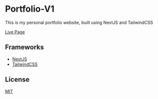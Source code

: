 # Portfolio-V1

This is my personal portfolio website, built using NextJS and TailwindCSS

[Live Page](https://soul-remix.netlify.app/)

## Frameworks
* [NextJS](https://nextjs.org/)
* [TailwindCSS](https://tailwindcss.com/)

## License
[MIT](https://choosealicense.com/licenses/mit/)
